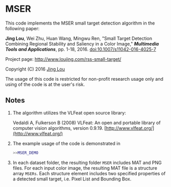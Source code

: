 # MSER
This code implements the MSER small target detection algorithm in the following paper:

**Jing Lou**, Wei Zhu, Huan Wang, Mingwu Ren, "Small Target Detection Combining Regional Stability and Saliency in a Color Image," ***Multimedia Tools and Applications***, pp. 1-18, 2016. <a href="http://link.springer.com/article/10.1007/s11042-016-4025-7" target="_blank">doi:10.1007/s11042-016-4025-7</a>

Project page: <a href="http://www.loujing.com/rss-small-target/" target="_blank">http://www.loujing.com/rss-small-target/</a>

Copyright (C) 2016 <a href="http://www.loujing.com" target="_blank">Jing Lou</a>

The usage of this code is restricted for non-profit research usage only and using of the code is at the user's risk.


## Notes

 1. The algorithm utilizes the VLFeat open source library:

	Vedaldi A, Fulkerson B (2008) VLFeat: An open and portable library of computer vision algorithms, version 0.9.19. [http://www.vlfeat.org/](http://www.vlfeat.org/)

 2. The example usage of the code is demonstrated in 
	```matlab
	>>MSER_DEMO
	```

 3. In each dataset folder, the resulting folder `MSER` includes MAT and PNG files. For each input color image, the resulting MAT file is a structure array `MSERs`. Each structure element includes two specified properties of a detected small target, i.e. Pixel List and Bounding Box.